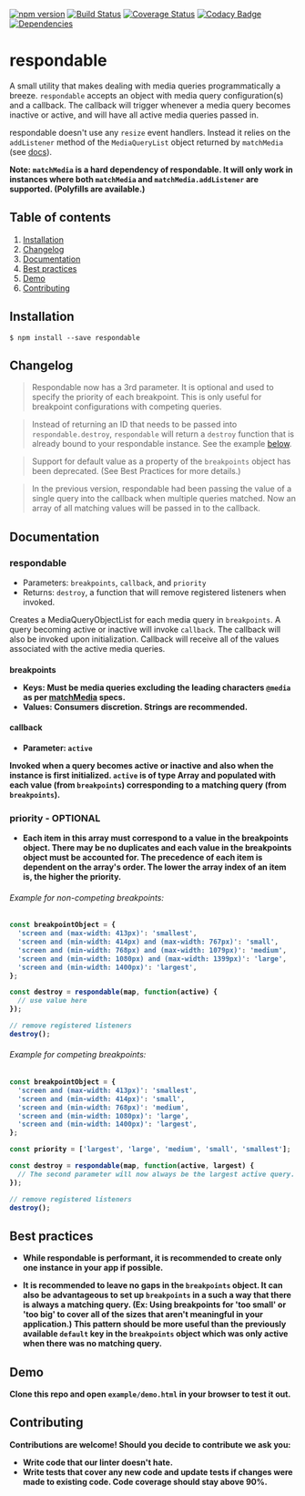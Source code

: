 [![npm version](https://badge.fury.io/js/respondable.svg)](https://badge.fury.io/js/respondable) [![Build Status](https://travis-ci.org/ConciergeAuctions/respondable.svg?branch=master)](https://travis-ci.org/ConciergeAuctions/respondable) [![Coverage Status](https://coveralls.io/repos/github/ConciergeAuctions/respondable/badge.svg?branch=master)](https://coveralls.io/github/ConciergeAuctions/respondable?branch=master) [![Codacy Badge](https://api.codacy.com/project/badge/Grade/5e57f35560ff437ba63f0b40bea027f4)](https://www.codacy.com/app/Concierge-Auctions/respondable_2?utm_source=github.com&amp;utm_medium=referral&amp;utm_content=ConciergeAuctions/respondable&amp;utm_campaign=Badge_Grade) [![Dependencies](https://img.shields.io/david/ConciergeAuctions/respondable.svg)](https://david-dm.org/ConciergeAuctions/respondable#info=dependencies)

# respondable

A small utility that makes dealing with media queries programmatically a breeze. `respondable` accepts an object with media query configuration(s) and a callback. The callback will trigger whenever a media query becomes inactive or active, and will have all active media queries passed in.

respondable doesn't use any `resize` event handlers. Instead it relies on the `addListener` method of the `MediaQueryList` object returned by `matchMedia` (see [docs](https://developer.mozilla.org/en-US/docs/Web/API/Window/matchMedia)).

**Note: `matchMedia` is a hard dependency of respondable. It will only work in instances where both `matchMedia` and `matchMedia.addListener` are supported. (Polyfills are available.)**


## Table of contents
  1. [Installation](#installation)
  2. [Changelog](#changelog)
  3. [Documentation](#documentation)
  4. [Best practices](#best-practices)
  5. [Demo](#demo)
  6. [Contributing](#contributing)


## Installation

`$ npm install --save respondable`

## Changelog
> Respondable now has a 3rd parameter. It is optional and used to specify the priority of each breakpoint. This is only useful for breakpoint configurations with competing queries.

> Instead of returning an ID that needs to be passed into `respondable.destroy`, `respondable` will return a `destroy` function that is already bound to your respondable instance. See the example [below](#example).

> Support for default value as a property of the `breakpoints` object has been deprecated. (See Best Practices for more details.)

> In the previous version, respondable had been passing the value of a single query into the callback when multiple queries matched. Now an array of all matching values will be passed in to the callback.

## Documentation

### respondable
- Parameters: `breakpoints`,  `callback`, and `priority`
- Returns: `destroy`, a function that will remove registered listeners when invoked.

Creates a MediaQueryObjectList for each media query in `breakpoints`. A query becoming active or inactive will invoke `callback`. The callback will also be invoked upon initialization. Callback will receive all of the values associated with the active media queries.

#### breakpoints <object>

- Keys: Must be media queries excluding the leading characters `@media` as per [matchMedia](https://developer.mozilla.org/en-US/docs/Web/API/Window/matchMedia) specs.
- Values: Consumers discretion. Strings are recommended.

#### callback <function>

- Parameter: `active`

Invoked when a query becomes active or inactive and also when the instance is first initialized. `active` is of type Array and populated with each value (from `breakpoints`) corresponding to a matching query (from `breakpoints`).

### priority <array> - OPTIONAL

- Each item in this array must correspond to a value in the breakpoints object. There may be no duplicates and each value in the breakpoints object must be accounted for. The precedence of each item is dependent on the array's order. The lower the array index of an item is, the higher the priority.

###### Example for non-competing breakpoints:
```js
const breakpointObject = {
  'screen and (max-width: 413px)': 'smallest',
  'screen and (min-width: 414px) and (max-width: 767px)': 'small',
  'screen and (min-width: 768px) and (max-width: 1079px)': 'medium',
  'screen and (min-width: 1080px) and (max-width: 1399px)': 'large',
  'screen and (min-width: 1400px)': 'largest',
};

const destroy = respondable(map, function(active) {
  // use value here
});

// remove registered listeners
destroy();
```

###### Example for competing breakpoints:
```js
const breakpointObject = {
  'screen and (max-width: 413px)': 'smallest',
  'screen and (min-width: 414px)': 'small',
  'screen and (min-width: 768px)': 'medium',
  'screen and (min-width: 1080px)': 'large',
  'screen and (min-width: 1400px)': 'largest',
};

const priority = ['largest', 'large', 'medium', 'small', 'smallest'];

const destroy = respondable(map, function(active, largest) {
  // The second parameter will now always be the largest active query.
});

// remove registered listeners
destroy();
```

## Best practices

- While respondable is performant, it is recommended to create only one instance in your app if possible.

- It is recommended to leave no gaps in the `breakpoints` object. It can also be advantageous to set up `breakpoints` in a such a way that there is always a matching query. (Ex: Using breakpoints for 'too small' or 'too big' to cover all of the sizes that aren't meaningful in your application.) This pattern should be more useful than the previously available `default` key in the `breakpoints` object which was only active when there was no matching query.

## Demo

Clone this repo and open `example/demo.html` in your browser to test it out.

## Contributing
Contributions are welcome! Should you decide to contribute we ask you:
- Write code that our linter doesn't hate.
- Write tests that cover any new code and update tests if changes were made to existing code. Code coverage should stay above 90%.
